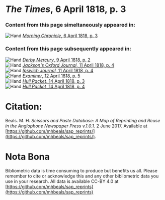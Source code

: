 # *The Times*, 6 April 1818, p. 3  
  
### Content from this page simeltaneously appeared in:  
![Hand](http://scissorsandpaste.net/wp-content/uploads/2017/06/smallhandpointer.png) [*Morning Chronicle*, 6 April 1818, p. 3](https://mhbeals.github.io/sap_html/Morning-Chronicle/Morning-Chronicle-6-April-1818-p-3)  
  
### Content from this page subsequently appeared in:  
![Hand](http://scissorsandpaste.net/wp-content/uploads/2017/06/smallhandpointer.png) [*Derby Mercury*, 9 April 1818, p. 2](https://mhbeals.github.io/sap_html/Derby-Mercury/Derby-Mercury-9-April-1818-p-2)  
![Hand](http://scissorsandpaste.net/wp-content/uploads/2017/06/smallhandpointer.png) [*Jackson's Oxford Journal*, 11 April 1818, p. 4](https://mhbeals.github.io/sap_html/Jackson's-Oxford-Journal/Jackson's-Oxford-Journal-11-April-1818-p-4)  
![Hand](http://scissorsandpaste.net/wp-content/uploads/2017/06/smallhandpointer.png) [*Ipswich Journal*, 11 April 1818, p. 4](https://mhbeals.github.io/sap_html/Ipswich-Journal/Ipswich-Journal-11-April-1818-p-4)  
![Hand](http://scissorsandpaste.net/wp-content/uploads/2017/06/smallhandpointer.png) [*Examiner*, 12 April 1818, p. 5](https://mhbeals.github.io/sap_html/Examiner/Examiner-12-April-1818-p-5)  
![Hand](http://scissorsandpaste.net/wp-content/uploads/2017/06/smallhandpointer.png) [*Hull Packet*, 14 April 1818, p. 3](https://mhbeals.github.io/sap_html/Hull-Packet/Hull-Packet-14-April-1818-p-3)  
![Hand](http://scissorsandpaste.net/wp-content/uploads/2017/06/smallhandpointer.png) [*Hull Packet*, 14 April 1818, p. 4](https://mhbeals.github.io/sap_html/Hull-Packet/Hull-Packet-14-April-1818-p-4)  


# Citation: 

Beals. M. H. *Scissors and Paste Database: A Map of Reprinting and Reuse in the Anglophone Newspaper Press v.1.0.1.* 2 June 2017. Available at [https://github.com/mhbeals/sap_reprints/](https://github.com/mhbeals/sap_reprints/). 

# Nota Bona

Bibliometric data is time consuming to produce but benefits us all. Please remember to cite or acknowledge this and any other bibliometric data you use in your research. All data is available CC-BY 4.0 at [https://github.com/mhbeals/sap_reprints](https://github.com/mhbeals/sap_reprints)